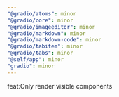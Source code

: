 ```yaml
---
"@gradio/atoms": minor
"@gradio/core": minor
"@gradio/imageeditor": minor
"@gradio/markdown": minor
"@gradio/markdown-code": minor
"@gradio/tabitem": minor
"@gradio/tabs": minor
"@self/app": minor
"gradio": minor
---
```


feat:Only render visible components
